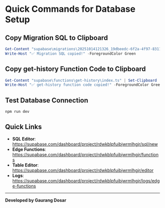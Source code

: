 # Quick Commands for Database Setup

## Copy Migration SQL to Clipboard
```powershell
Get-Content "supabase\migrations\20251014121326_19dbeedc-6f2a-4f97-8311-56b2c55b452c.sql" | Set-Clipboard
Write-Host "✅ Migration SQL copied!" -ForegroundColor Green
```

## Copy get-history Function Code to Clipboard
```powershell
Get-Content "supabase\functions\get-history\index.ts" | Set-Clipboard
Write-Host "✅ get-history function code copied!" -ForegroundColor Green
```

## Test Database Connection
```powershell
npm run dev
```

## Quick Links

- **SQL Editor**: https://supabase.com/dashboard/project/rdwkblpfuibjwrmlhgjr/sql/new
- **Edge Functions**: https://supabase.com/dashboard/project/rdwkblpfuibjwrmlhgjr/functions
- **Table Editor**: https://supabase.com/dashboard/project/rdwkblpfuibjwrmlhgjr/editor
- **Logs**: https://supabase.com/dashboard/project/rdwkblpfuibjwrmlhgjr/logs/edge-functions

---

**Developed by Gaurang Dosar**
